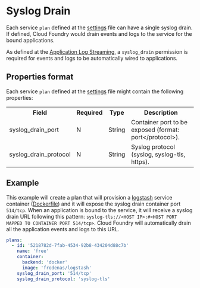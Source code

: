 # Syslog Drain

Each service `plan` defined at the [settings](https://github.com/cf-platform-eng/cf-containers-broker/blob/master/SETTINGS.md)
file can have a single syslog drain. If defined, Cloud Foundry would drain events and logs to the service for the
bound applications.

As defined at the [Application Log Streaming](http://docs.cloudfoundry.org/services/app-log-streaming.html), a `syslog_drain`
permission is required for events and logs to be automatically wired to applications.

## Properties format

Each service `plan` defined at the [settings](https://github.com/cf-platform-eng/cf-containers-broker/blob/master/SETTINGS.md)
file might contain the following properties:

<table>
  <tr>
    <th>Field</th>
    <th>Required</th>
    <th>Type</th>
    <th>Description</th>
  </tr>
  <tr>
    <td>syslog_drain_port</td>
    <td>N</td>
    <td>String</td>
    <td>Container port to be exposed (format: port&lt;/protocol&gt;).</td>
  </tr>
  <tr>
    <td>syslog_drain_protocol</td>
    <td>N</td>
    <td>String</td>
    <td>Syslog protocol (syslog, syslog-tls, https).</td>
  </tr>
</table>

## Example

This example will create a plan that will provision a [logstash](http://logstash.net/) service container
([Dockerfile](https://github.com/frodenas/docker-logstash)) and it will expose the syslog drain container port
`514/tcp`. When an application is bound to the service, it will receive a syslog drain URL following this pattern:
`syslog-tls://<HOST IP>:#<HOST PORT MAPPED TO CONTAINER PORT 514/tcp>`. Cloud Foundry will automatically drain all the
application events and logs to this URL.

```yaml
plans:
  - id: '5218782d-7fab-4534-92b8-434204d88c7b'
    name: 'free'
    container:
      backend: 'docker'
      image: 'frodenas/logstash'
    syslog_drain_port: '514/tcp'
    syslog_drain_protocol: 'syslog-tls'
```
